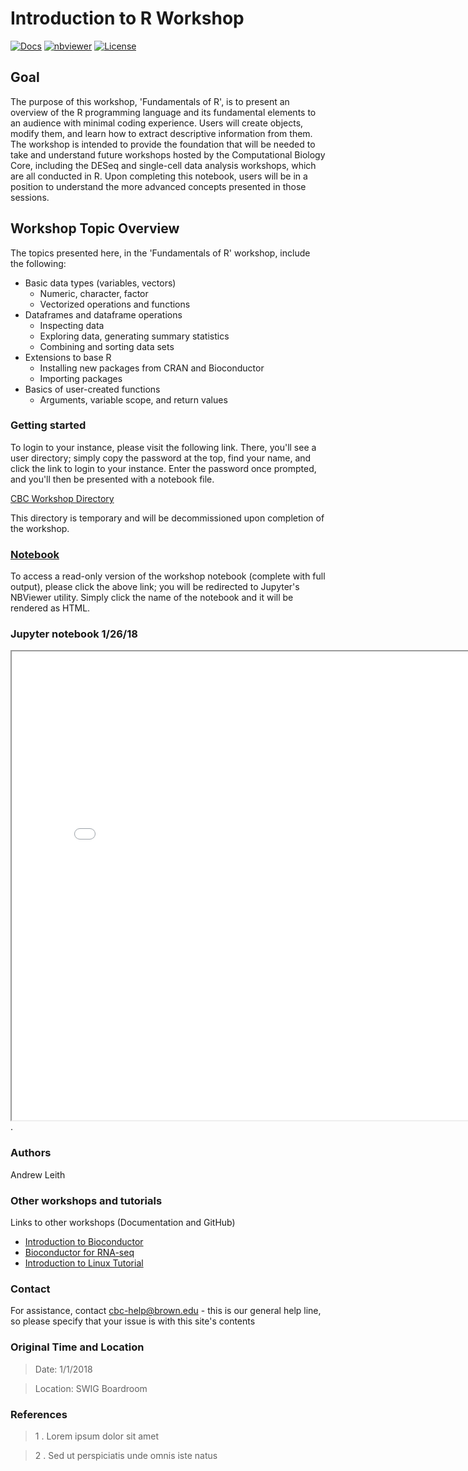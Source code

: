 # Introduction to R Workshop


[![Docs](https://img.shields.io/badge/docs-stable-blue.svg?style=flat-square)](https://compbiocore.github.io/r-workshop-1)
[![nbviewer](https://img.shields.io/badge/jupyter_notebooks-nbviewer-purple.svg?style=flat-square)](http://nbviewer.jupyter.org/github/compbiocore/r-workshop-1/tree/master/docs/src/notebooks)
[![License](https://img.shields.io/aur/license/yaourt.svg)](https://raw.githubusercontent.com/compbiocore/r-workshop-1/master/LICENSE)

## Goal

The purpose of this workshop, 'Fundamentals of R', is to present an overview of the R programming language and its fundamental elements to an audience with minimal coding experience.  Users will create objects, modify them, and learn how to extract descriptive information from them.  The workshop is intended to provide the foundation that will be needed to take and understand future workshops hosted by the Computational Biology Core, including the DESeq and single-cell data analysis workshops, which are all conducted in R.  Upon completing this notebook, users will be in a position to understand the more advanced concepts presented in those sessions.

## Workshop Topic Overview

The topics presented here, in the 'Fundamentals of R' workshop, include the following:

* Basic data types (variables, vectors)
    * Numeric, character, factor
    * Vectorized operations and functions
* Dataframes and dataframe operations
    * Inspecting data
    * Exploring data, generating summary statistics
    * Combining and sorting data sets
* Extensions to base R
    * Installing new packages from CRAN and Bioconductor
    * Importing packages
* Basics of user-created functions
    * Arguments, variable scope, and return values


### Getting started

To login to your instance, please visit the following link.  There, you'll see a user directory; simply copy the password at the top, find your name, and click the link to login to your instance.  Enter the password once prompted, and you'll then be presented with a notebook file.

[CBC Workshop Directory](https://compbiocore.github.io/cbc-workshop-directory/html/index.html)

This directory is temporary and will be decommissioned upon completion of the workshop.

### **[Notebook](http://nbviewer.jupyter.org/github/compbiocore/r-workshop-1/tree/master/docs/src/notebooks)**

To access a read-only version of the workshop notebook (complete with full output), please click the above link; you will be redirected to Jupyter's NBViewer utility.  Simply click the name of the notebook and it will be rendered as HTML.

### Jupyter notebook 1/26/18
<iframe src="assets/r_workshop_notebook_with_output.html" height="750px" width="800px"></iframe>.  

### Authors

Andrew Leith

### Other workshops and tutorials

Links to other workshops (Documentation and GitHub)  

- [Introduction to Bioconductor](https://compbiocore.github.io/bioconductor-workshop-1/)  
- [Bioconductor for RNA-seq](https://compbiocore.github.io/bioconductor-workshop-2/html/index.html)  
- [Introduction to Linux Tutorial](https://compbiocore.github.io/cbc-linux-tutorial/html/index.html)

### Contact

For assistance, contact cbc-help@brown.edu - this is our general help line, so please specify that your issue is with this site's contents

### Original Time and Location

> Date: 1/1/2018

> Location: SWIG Boardroom

###  References  

> 1 .  Lorem ipsum dolor sit amet

> 2 .  Sed ut perspiciatis unde omnis iste natus
